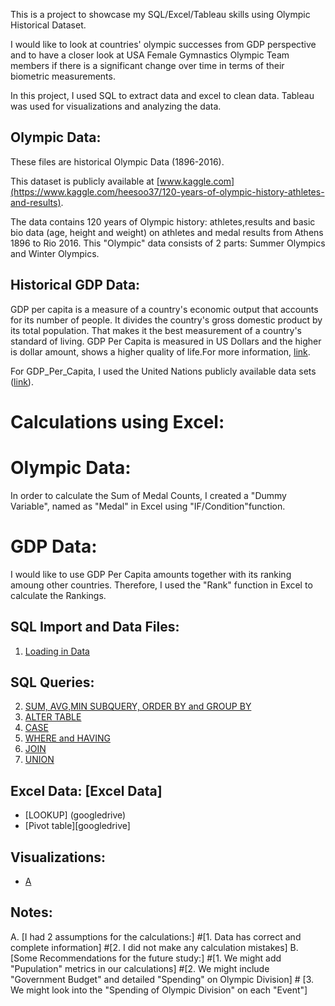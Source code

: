 This is a project to showcase my SQL/Excel/Tableau skills using Olympic Historical Dataset. 

I would like to look at countries' olympic successes from GDP perspective and to have a closer look at USA Female Gymnastics Olympic Team members if there is a significant change over time in terms of their biometric measurements.

In this project, I used SQL to extract data and excel to clean data. Tableau was used for visualizations and analyzing the data.

## Olympic Data:  
These files are historical Olympic Data (1896-2016).

This dataset is publicly available at [www.kaggle.com](https://www.kaggle.com/heesoo37/120-years-of-olympic-history-athletes-and-results).

The data contains 120 years of Olympic history: athletes,results and basic bio data (age, height and weight) on athletes and medal results from Athens 1896 to Rio 2016. This "Olympic" data consists of 2 parts: Summer Olympics and Winter Olympics.

## Historical GDP Data: 
GDP per capita is a measure of a country's economic output that accounts for its number of people. It divides the country's gross domestic product by its total population. That makes it the best measurement of a country's standard of living. GDP Per Capita is measured in US Dollars and the higher is dollar amount, shows a higher quality of life.For more information, [link](https://www.google.com/search?ei=sU88XMuTOtrC0PEP__WG0AU&q=gdp+per+capita+definition&oq=gdp+per+capita+&gs_l=psy-ab.1.0.0i67l7j0j0i67l2.13402.13402..15110...0.0..0.82.82.1......0....1..gws-wiz.......0i71.NSd4EQsxHEg).

For GDP_Per_Capita, I used the United Nations publicly available data sets ([link](https://www.un.org/en/development/desa/population/publications/database/index.shtml)).

# Calculations using Excel:
# Olympic Data: 
In order to calculate the Sum of Medal Counts, I created a "Dummy Variable", named as "Medal" in Excel using "IF/Condition"function.
# GDP Data:
I would like to use GDP Per Capita amounts together with its ranking amoung other countries. Therefore, I used the "Rank" function in Excel to calculate the Rankings.


## SQL Import and Data Files:

1. [Loading in Data](https://github.com/culhaci/Project/blob/master/Loading%20Data)

## SQL Queries: 

2. [SUM, AVG,MIN SUBQUERY, ORDER BY and GROUP BY](https://github.com/culhaci/Project/blob/master/SUM%2C%20AVG%2CMIN%2C%20SUBQUERY%2C%20ORDER%20BY%20and%20GROUP%20BY)
3. [ALTER TABLE](https://github.com/culhaci/Project/blob/master/ALTER%20TABLE)
4. [CASE](https://github.com/culhaci/Project/blob/master/Loading%20Data)
5. [WHERE and HAVING](https://github.com/culhaci/Project/blob/master/WHERE%20AND%20HAVING)
6. [JOIN](https://github.com/culhaci/Project/blob/master/JOIN)
7. [UNION](https://github.com/culhaci/Project/blob/master/UNION)


## Excel Data: [Excel Data]

* [LOOKUP] (googledrive)
* [Pivot table][googledrive]


## Visualizations: 

* [A](https://public.tableau.com/profile/aydin.culhaci#!/vizhome/Olympics_214/Dash5-USAFemaleGymnasticTeam?publish=yes)

## Notes:

A. [I had 2 assumptions for the calculations:]
     #[1. Data has correct and complete information]
     #[2. I did not make any calculation mistakes]
B. [Some Recommendations for the future study:]
     #[1. We might add "Pupulation" metrics in our calculations]
     #[2. We might include "Government Budget" and detailed "Spending" on Olympic Division]
     # [3. We might look into the "Spending of Olympic Division" on each "Event"]
     
